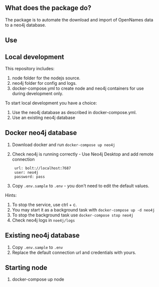 ## What does the package do?

The package is to automate the download and import of OpenNames data to a neo4j database.

## Use

## Local development

This repository includes:

1. node folder for the nodejs source.
2. neo4j folder for config and logs.
3. docker-compose.yml to create node and neo4j containers for use during development only.

To start local development you have a choice:

1. Use the neo4j database as described in docker-compose.yml.
2. Use an existing neo4j database

## Docker neo4j database

1. Download docker and run `docker-compose up neo4j`
2. Check neo4j is running correctly - Use Neo4j Desktop and add remote connection

   ```
    url: bolt://localhost:7687
    user: neo4j
    password: pass
   ```

3. Copy `.env.sample` to `.env` - you don't need to edit the default values.

Hints:

1. To stop the service, use ctrl + c.
2. You may start it as a background task with `docker-compose up -d neo4j`
3. To stop the background task use `docker-compose stop neo4j`
4. Check neo4j logs in `noe4j/logs`

## Existing neo4j database

1. Copy `.env.sample` to `.env`
2. Replace the default connection url and credentials with yours.

## Starting node

1. docker-compose up node

